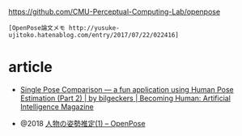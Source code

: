 https://github.com/CMU-Perceptual-Computing-Lab/openpose

    [OpenPose論文メモ http://yusuke-ujitoko.hatenablog.com/entry/2017/07/22/022416]

# article

- [Single Pose Comparison — a fun application using Human Pose Estimation (Part 2) | by bilgeckers | Becoming Human: Artificial Intelligence Magazine](https://becominghuman.ai/single-pose-comparison-a-fun-application-using-human-pose-estimation-part-2-4fd16a8bf0d3)

- @2018 [人物の姿勢推定(1) – OpenPose](https://news.mynavi.jp/article/cv_future-47/)
